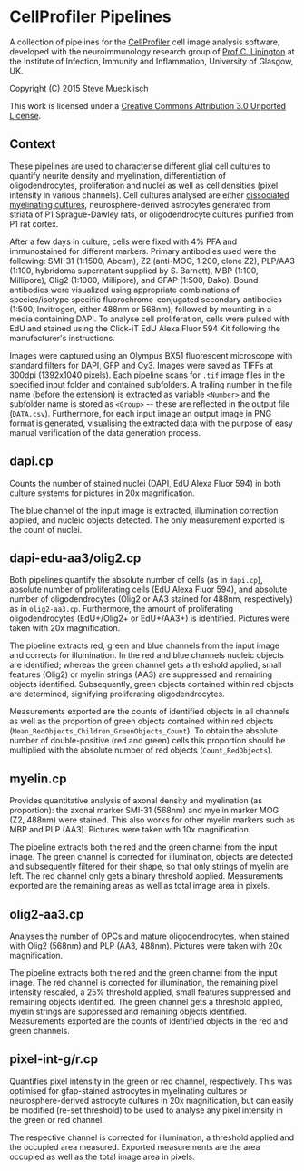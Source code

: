 CellProfiler Pipelines
======================

A collection of pipelines for the [CellProfiler](http://www.cellprofiler.org/) cell image analysis software, developed with the neuroimmunology research group of [Prof C. Linington](http://www.gla.ac.uk/researchinstitutes/iii/staff/christopherlinington/) at the Institute of Infection, Immunity and Inflammation, University of Glasgow, UK.

Copyright (C) 2015 Steve Muecklisch

This work is licensed under a [Creative Commons Attribution 3.0 Unported License](http://creativecommons.org/licenses/by/3.0/deed.en_GB).

Context
-------

These pipelines are used to characterise different glial cell cultures to quantify neurite density and myelination, differentiation of oligodendrocytes, proliferation and nuclei as well as cell densities (pixel intensity in various channels). Cell cultures analysed are either [dissociated myelinating cultures](http://link.springer.com/protocol/10.1007%2F7651_2014_129), neurosphere-derived astrocytes generated from striata of P1 Sprague-Dawley rats, or oligodendrocyte cultures purified from P1 rat cortex.

After a few days in culture, cells were fixed with 4% PFA and immunostained for different markers. Primary antibodies used were the following: SMI-31 (1:1500, Abcam), Z2 (anti-MOG, 1:200, clone Z2), PLP/AA3 (1:100, hybridoma supernatant supplied by S. Barnett), MBP (1:100, Millipore), Olig2 (1:1000, Millipore), and GFAP (1:500, Dako). Bound antibodies were visualized using appropriate combinations of species/isotype specific fluorochrome-conjugated secondary antibodies (1:500, Invitrogen, either 488nm or 568nm), followed by mounting in a media containing DAPI. To analyse cell proliferation, cells were pulsed with EdU and stained using the Click-iT EdU Alexa Fluor 594 Kit following the manufacturer's instructions.

Images were captured using an Olympus BX51 fluorescent microscope with standard filters for DAPI, GFP and Cy3. Images were saved as TIFFs at 300dpi (1392x1040 pixels). Each pipeline scans for `.tif` image files in the specified input folder and contained subfolders. A trailing number in the file name (before the extension) is extracted as variable `<Number>` and the subfolder name is stored as `<Group>` -- these are reflected in the output file (`DATA.csv`). Furthermore, for each input image an output image in PNG format is generated, visualising the extracted data with the purpose of easy manual verification of the data generation process.

dapi.cp
-------

Counts the number of stained nuclei (DAPI, EdU Alexa Fluor 594) in both culture systems for pictures in 20x magnification.

The blue channel of the input image is extracted, illumination correction applied, and nucleic objects detected. The only measurement exported is the count of nuclei.

dapi-edu-aa3/olig2.cp
---------------------

Both pipelines quantify the absolute number of cells (as in `dapi.cp`), absolute number of proliferating cells (EdU Alexa Fluor 594), and absolute number of oligodendrocytes (Olig2 or AA3 stained for 488nm, respectively) as in `olig2-aa3.cp`. Furthermore, the amount of proliferating oligodendrocytes (EdU+/Olig2+ or EdU+/AA3+) is identified. Pictures were taken with 20x magnification.

The pipeline extracts red, green and blue channels from the input image and corrects for illumination. In the red and blue channels nucleic objects are identified; whereas the green channel gets a threshold applied, small features (Olig2) or myelin strings (AA3) are suppressed and remaining objects identified. Subsequently, green objects contained within red objects are determined, signifying proliferating oligodendrocytes.

Measurements exported are the counts of identified objects in all channels as well as the proportion of green objects contained within red objects (`Mean_RedObjects_Children_GreenObjects_Count`). To obtain the absolute number of double-positive (red and green) cells this proportion should be multiplied with the absolute number of red objects (`Count_RedObjects`).

myelin.cp
---------

Provides quantitative analysis of axonal density and myelination (as proportion): the axonal marker SMI-31 (568nm) and myelin marker MOG (Z2, 488nm) were stained. This also works for other myelin markers such as MBP and PLP (AA3). Pictures were taken with 10x magnification.

The pipeline extracts both the red and the green channel from the input image. The green channel is corrected for illumination, objects are detected and subsequently filtered for their shape, so that only strings of myelin are left. The red channel only gets a binary threshold applied. Measurements exported are the remaining areas as well as total image area in pixels.

olig2-aa3.cp
------------

Analyses the number of OPCs and mature oligodendrocytes, when stained with Olig2 (568nm) and PLP (AA3, 488nm). Pictures were taken with 20x magnification.

The pipeline extracts both the red and the green channel from the input image. The red channel is corrected for illumination, the remaining pixel intensity rescaled, a 25% threshold applied, small features suppressed and remaining objects identified. The green channel gets a threshold applied, myelin strings are suppressed and remaining objects identified. Measurements exported are the counts of identified objects in the red and green channels.

pixel-int-g/r.cp
----------------

Quantifies pixel intensity in the green or red channel, respectively. This was optimised for gfap-stained astrocytes in myelinating cultures or neurosphere-derived astrocyte cultures in 20x magnification, but can easily be modified (re-set threshold) to be used to analyse any pixel intensity in the green or red channel.

The respective channel is corrected for illumination, a threshold applied and the occupied area measured. Exported measurements are the area occupied as well as the total image area in pixels.
